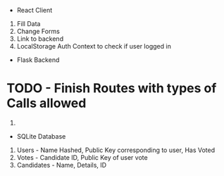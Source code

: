 - React Client

1. Fill Data
2. Change Forms
3. Link to backend
4. LocalStorage Auth Context to check if user logged in

- Flask Backend

# TODO - Finish Routes with types of Calls allowed

1.

- SQLite Database

1. Users - Name Hashed, Public Key corresponding to user, Has Voted
2. Votes - Candidate ID, Public Key of user vote
3. Candidates - Name, Details, ID
